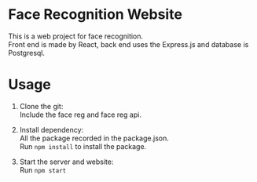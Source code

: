 # Face Recognition Website
This is a web project for face recognition.   
Front end is made by React, back end uses the Express.js and database is Postgresql.


# Usage
1. Clone the git:   
   Include the face reg and face reg api.

2. Install dependency:   
   All the package recorded in the package.json.   
   Run `npm install` to install the package.   
   
3. Start the server and website:   
   Run `npm start`   
